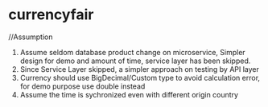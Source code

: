 # currencyfair
//Assumption
1. Assume seldom database product change on microservice, Simpler design for demo and amount of time, service layer has been skipped.
2. Since Service Layer skipped, a simpler approach on testing by API layer
3. Currency should use BigDecimal/Custom type to avoid calculation error, for demo purpose use double instead
4. Assume the time is sychronized even with different origin country